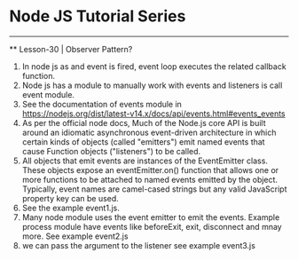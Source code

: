 
# Node JS Tutorial Series

***
**  Lesson-30 | Observer Pattern?

1. In node js as and event is fired, event loop executes the related callback function.
2. Node js has a module to manually work with events and listeners is call event module.
3. See the documentation of events module in https://nodejs.org/dist/latest-v14.x/docs/api/events.html#events_events
4. As per the official node docs, 
    Much of the Node.js core API is built around an idiomatic asynchronous event-driven architecture in which certain kinds of objects (called "emitters") emit named events that cause Function objects ("listeners") to be called.
5. All objects that emit events are instances of the EventEmitter class. These objects expose an eventEmitter.on() function that allows one or more functions to be attached to named events emitted by the object. Typically, event names are camel-cased strings but any valid JavaScript property key can be used.
6. See the example event1.js.
7. Many node module uses the event emitter to emit the events. Example process module have events like beforeExit, exit, disconnect and mnay more. See example event2.js
8. we can pass the argument to the listener see example event3.js



